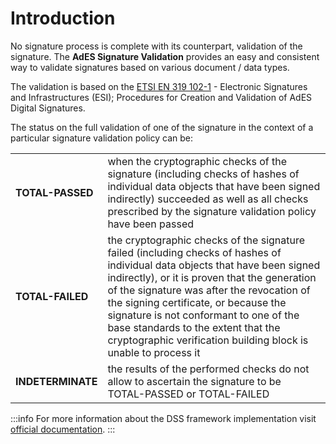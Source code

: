# Introduction

No signature process is complete with its counterpart, validation of the signature. The **AdES Signature Validation** provides an easy and consistent way to validate signatures based on various document / data types.

The validation is based on the [ETSI EN 319 102-1](https://www.etsi.org/deliver/etsi_en/319100_319199/31910201/01.01.01_60/en_31910201v010101p.pdf) - Electronic Signatures and Infrastructures (ESI); Procedures for Creation and Validation of AdES Digital Signatures.

The status on the full validation of one of the signature in the context of a particular signature validation policy can be:

<table>
  <tbody>
    <tr>
        <td><b>TOTAL-PASSED</b></td>
        <td>when the cryptographic checks of the signature (including checks of hashes of individual data
objects that have been signed indirectly) succeeded as well as all checks prescribed by the
signature validation policy have been passed</td>
    </tr>
    <tr>
        <td><b>TOTAL-FAILED</b></td>
        <td>the cryptographic checks of the signature failed (including checks of hashes of individual data
objects that have been signed indirectly), or it is proven that the generation of the signature was
after the revocation of the signing certificate, or because the signature is not conformant to one
of the base standards to the extent that the cryptographic verification building block is unable
to process it</td>
    </tr>
    <tr>
        <td><b>INDETERMINATE</b></td>
        <td>the results of the performed checks do not allow to ascertain the signature to be
TOTAL-PASSED or TOTAL-FAILED</td>
    </tr>
  </tbody>
</table>

:::info
For more information about the DSS framework implementation visit [official documentation](https://github.com/esig/dss/blob/master/dss-cookbook/src/main/asciidoc/dss-documentation.adoc).
:::